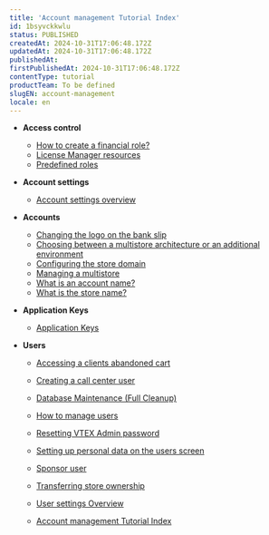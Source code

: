 ```yaml
---
title: 'Account management Tutorial Index'
id: 1bsyvckkwlu
status: PUBLISHED
createdAt: 2024-10-31T17:06:48.172Z
updatedAt: 2024-10-31T17:06:48.172Z
publishedAt: 
firstPublishedAt: 2024-10-31T17:06:48.172Z
contentType: tutorial
productTeam: To be defined
slugEN: account-management
locale: en
---
```


- **Access control**

  - [How to create a financial role?](en/docs/tutorial/how-to-create-a-financial-access-profile)
  - [License Manager resources](en/docs/tutorial/license-manager-resources)
  - [Predefined roles](en/docs/tutorial/predefined-roles)


- **Account settings**

  - [Account settings overview](en/docs/tutorial/account-settings-overview)


- **Accounts**

  - [Changing the logo on the bank slip](en/docs/tutorial/how-do-i-change-the-logo-on-the-payment-slip)
  - [Choosing between a multistore architecture or an additional environment](en/docs/tutorial/choosing-between-a-multistore-architecture-or-an-additional-environment)
  - [Configuring the store domain](en/docs/tutorial/configuring-the-store-domain)
  - [Managing a multistore](en/docs/tutorial/managing-a-multistore)
  - [What is an account name?](en/docs/tutorial/what-is-an-account-name)
  - [What is the store name?](en/docs/tutorial/what-is-the-store-name)


- **Application Keys**

  - [Application Keys](en/docs/tutorial/application-keys)


- **Users**

  - [Accessing a clients abandoned cart](en/docs/tutorial/accessing-a-client-abandoned-cart)
  - [Creating a call center user](en/docs/tutorial/how-can-i-create-callcenter-user)
  - [Database Maintenance (Full Cleanup)](en/docs/tutorial/database-maintenance-full-cleanup)
  - [How to manage users](en/docs/tutorial/managing-users)
  - [Resetting VTEX Admin password](en/docs/tutorial/resetting-vtex-admin-password)
  - [Setting up personal data on the users screen](en/docs/tutorial/setting-up-personal-data-on-the-users-screen)
  - [Sponsor user](en/docs/tutorial/what-is-the-sponsor-user)
  - [Transferring store ownership](en/docs/tutorial/transferring-store-ownership)
  - [User settings Overview](en/docs/tutorial/visao-geral-configuracoes-de-usuario)


  - [Account management Tutorial Index](en/docs/tutorial/index-en-tutorial-account-management)

